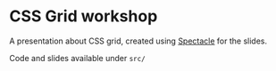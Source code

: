 # CSS Grid workshop

A presentation about CSS grid, created using [Spectacle](https://formidable.com/open-source/spectacle/) for the slides.

Code and slides available under `src/`

